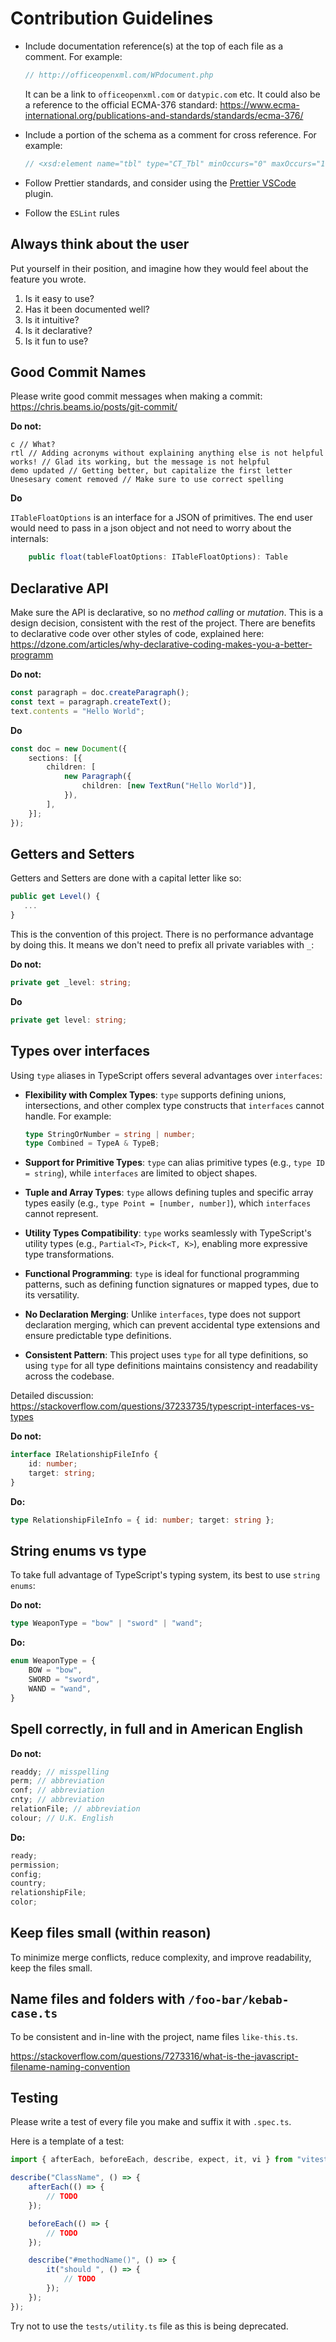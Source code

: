 # Contribution Guidelines

- Include documentation reference(s) at the top of each file as a comment. For example:

    ```ts
    // http://officeopenxml.com/WPdocument.php
    ```

    <!-- cSpell:ignore datypic -->

    It can be a link to `officeopenxml.com` or `datypic.com` etc.
    It could also be a reference to the official ECMA-376 standard: https://www.ecma-international.org/publications-and-standards/standards/ecma-376/

- Include a portion of the schema as a comment for cross reference. For example:

    ```ts
    // <xsd:element name="tbl" type="CT_Tbl" minOccurs="0" maxOccurs="1"/>
    ```

- Follow Prettier standards, and consider using the [Prettier VSCode](https://marketplace.visualstudio.com/items?itemName=esbenp.prettier-vscode) plugin.

- Follow the `ESLint` rules

## Always think about the user

Put yourself in their position, and imagine how they would feel about the feature you wrote.

1. Is it easy to use?
2. Has it been documented well?
3. Is it intuitive?
4. Is it declarative?
5. Is it fun to use?

## Good Commit Names

Please write good commit messages when making a commit: https://chris.beams.io/posts/git-commit/

**Do not:**

<!-- cspell:disable -->

```
c // What?
rtl // Adding acronyms without explaining anything else is not helpful
works! // Glad its working, but the message is not helpful
demo updated // Getting better, but capitalize the first letter
Unesesary coment removed // Make sure to use correct spelling
```

<!-- cspell:enable -->

**Do**

`ITableFloatOptions` is an interface for a JSON of primitives. The end user would need to pass in a json object and not need to worry about the internals:

```ts
    public float(tableFloatOptions: ITableFloatOptions): Table
```

## Declarative API

Make sure the API is declarative, so no _method calling_ or _mutation_. This is a design decision, consistent with the rest of the project. There are benefits to declarative code over other styles of code, explained here: https://dzone.com/articles/why-declarative-coding-makes-you-a-better-programm

**Do not:**

```ts
const paragraph = doc.createParagraph();
const text = paragraph.createText();
text.contents = "Hello World";
```

**Do**

```ts
const doc = new Document({
    sections: [{
        children: [
            new Paragraph({
                children: [new TextRun("Hello World")],
            }),
        ],
    }];
});
```

## Getters and Setters

Getters and Setters are done with a capital letter like so:

```ts
public get Level() {
   ...
}
```

This is the convention of this project. There is no performance advantage by doing this. It means we don't need to prefix all private variables with `_`:

**Do not:**

```ts
private get _level: string;
```

**Do**

```ts
private get level: string;
```

## Types over interfaces

Using `type` aliases in TypeScript offers several advantages over `interfaces`:

- **Flexibility with Complex Types**: `type` supports defining unions, intersections, and other complex type constructs that `interfaces` cannot handle. For example:

  ```typescript
  type StringOrNumber = string | number;
  type Combined = TypeA & TypeB;
  ```

- **Support for Primitive Types**: `type` can alias primitive types (e.g., `type ID = string`), while `interfaces` are limited to object shapes.
- **Tuple and Array Types**: `type` allows defining tuples and specific array types easily (e.g., `type Point = [number, number]`), which `interfaces` cannot represent.
- **Utility Types Compatibility**: `type` works seamlessly with TypeScript's utility types (e.g., `Partial<T>`, `Pick<T, K>`), enabling more expressive type transformations.
- **Functional Programming**: `type` is ideal for functional programming patterns, such as defining function signatures or mapped types, due to its versatility.
- **No Declaration Merging**: Unlike `interfaces`, type does not support declaration merging, which can prevent accidental type extensions and ensure predictable type definitions.
- **Consistent Pattern**: This project uses `type` for all type definitions, so using `type` for all type definitions maintains consistency and readability across the codebase.

Detailed discussion: https://stackoverflow.com/questions/37233735/typescript-interfaces-vs-types

**Do not:**

```ts
interface IRelationshipFileInfo {
    id: number;
    target: string;
}
```

**Do:**

```ts
type RelationshipFileInfo = { id: number; target: string };
```

## String enums vs type

To take full advantage of TypeScript's typing system, its best to use `string enums`:

**Do not:**

```ts
type WeaponType = "bow" | "sword" | "wand";
```

**Do:**

```ts
enum WeaponType = {
    BOW = "bow",
    SWORD = "sword",
    WAND = "wand",
}
```

## Spell correctly, in full and in American English

**Do not:**

```ts
readdy; // misspelling
perm; // abbreviation
conf; // abbreviation
cnty; // abbreviation
relationFile; // abbreviation
colour; // U.K. English
```

**Do:**

```ts
ready;
permission;
config;
country;
relationshipFile;
color;
```

## Keep files small (within reason)

To minimize merge conflicts, reduce complexity, and improve readability, keep the files small.

## Name files and folders with `/foo-bar/kebab-case.ts`

To be consistent and in-line with the project, name files `like-this.ts`.

https://stackoverflow.com/questions/7273316/what-is-the-javascript-filename-naming-convention

## Testing

Please write a test of every file you make and suffix it with `.spec.ts`.

Here is a template of a test:

```ts
import { afterEach, beforeEach, describe, expect, it, vi } from "vitest";

describe("ClassName", () => {
    afterEach(() => {
        // TODO
    });

    beforeEach(() => {
        // TODO
    });

    describe("#methodName()", () => {
        it("should ", () => {
            // TODO
        });
    });
});
```

Try not to use the `tests/utility.ts` file as this is being deprecated.
